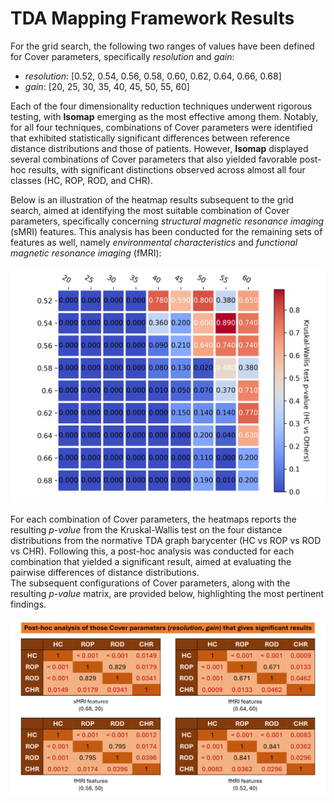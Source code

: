 # TDA Mapping Framework Results
For the grid search, the following two ranges of values have been defined for Cover parameters, specifically _resolution_ and _gain_:
- _resolution_: [0.52, 0.54, 0.56, 0.58, 0.60, 0.62, 0.64, 0.66, 0.68]
- _gain_: [20, 25, 30, 35, 40, 45, 50, 55, 60]

Each of the four dimensionality reduction techniques underwent rigorous testing, with **Isomap** emerging as the most effective among them. Notably, for all four techniques, combinations of Cover parameters were identified that exhibited statistically significant differences between reference distance distributions and those of patients. However, **Isomap** displayed several combinations of Cover parameters that also yielded favorable post-hoc results, with significant distinctions observed across almost all four classes (HC, ROP, ROD, and CHR).

Below is an illustration of the heatmap results subsequent to the grid search, aimed at identifying the most suitable combination of Cover parameters, specifically concerning _structural magnetic resonance imaging_ (sMRI) features. This analysis has been conducted for the remaining sets of features as well, namely _environmental characteristics_ and _functional magnetic resonance imaging_ (fMRI):

<img src='/Images/isomap_smri.png' width='550'>

For each combination of Cover parameters, the heatmaps reports the resulting _p-value_ from the Kruskal-Wallis test on the four distance distributions from the normative TDA graph barycenter (HC vs ROP vs ROD vs CHR). Following this, a post-hoc analysis was conducted for each combination that yielded a significant result, aimed at evaluating the pairwise differences of distance distributions.  
The subsequent configurations of Cover parameters, along with the resulting _p-value_ matrix, are provided below, highlighting the most pertinent findings.

![Post-hoc analysis Isomap](/Images/post_hoc_isomap.png)


